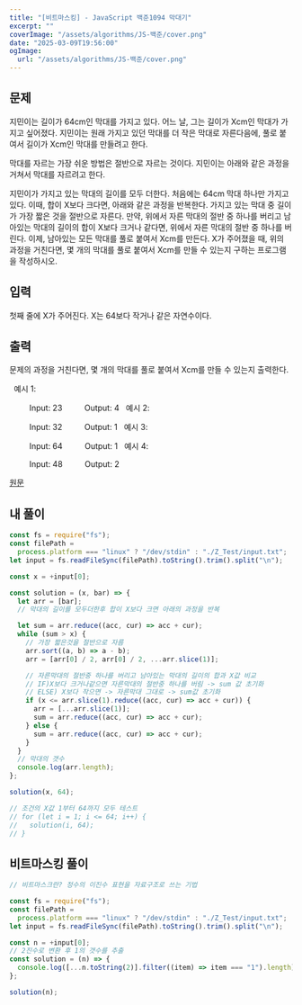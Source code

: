 ```yaml
---
title: "[비트마스킹] - JavaScript 백준1094 막대기"
excerpt: ""
coverImage: "/assets/algorithms/JS-백준/cover.png"
date: "2025-03-09T19:56:00"
ogImage:
  url: "/assets/algorithms/JS-백준/cover.png"
---
```


## 문제

지민이는 길이가 64cm인 막대를 가지고 있다. 어느 날, 그는 길이가 Xcm인 막대가 가지고 싶어졌다. 지민이는 원래 가지고 있던 막대를 더 작은 막대로 자른다음에, 풀로 붙여서 길이가 Xcm인 막대를 만들려고 한다.

막대를 자르는 가장 쉬운 방법은 절반으로 자르는 것이다. 지민이는 아래와 같은 과정을 거쳐서 막대를 자르려고 한다.

지민이가 가지고 있는 막대의 길이를 모두 더한다. 처음에는 64cm 막대 하나만 가지고 있다. 이때, 합이 X보다 크다면, 아래와 같은 과정을 반복한다.
가지고 있는 막대 중 길이가 가장 짧은 것을 절반으로 자른다.
만약, 위에서 자른 막대의 절반 중 하나를 버리고 남아있는 막대의 길이의 합이 X보다 크거나 같다면, 위에서 자른 막대의 절반 중 하나를 버린다.
이제, 남아있는 모든 막대를 풀로 붙여서 Xcm를 만든다.
X가 주어졌을 때, 위의 과정을 거친다면, 몇 개의 막대를 풀로 붙여서 Xcm를 만들 수 있는지 구하는 프로그램을 작성하시오.

## 입력

첫째 줄에 X가 주어진다. X는 64보다 작거나 같은 자연수이다.

## 출력

문제의 과정을 거친다면, 몇 개의 막대를 풀로 붙여서 Xcm를 만들 수 있는지 출력한다.

&nbsp;
예시 1:

&nbsp;&nbsp;&nbsp;&nbsp;&nbsp;&nbsp;&nbsp;&nbsp; Input: 23
&nbsp;&nbsp;&nbsp;&nbsp;&nbsp;&nbsp;&nbsp;&nbsp; Output: 4
&nbsp;
예시 2:

&nbsp;&nbsp;&nbsp;&nbsp;&nbsp;&nbsp;&nbsp;&nbsp; Input: 32
&nbsp;&nbsp;&nbsp;&nbsp;&nbsp;&nbsp;&nbsp;&nbsp; Output: 1
&nbsp;
예시 3:

&nbsp;&nbsp;&nbsp;&nbsp;&nbsp;&nbsp;&nbsp;&nbsp; Input: 64
&nbsp;&nbsp;&nbsp;&nbsp;&nbsp;&nbsp;&nbsp;&nbsp; Output: 1
&nbsp;
예시 4:

&nbsp;&nbsp;&nbsp;&nbsp;&nbsp;&nbsp;&nbsp;&nbsp; Input: 48
&nbsp;&nbsp;&nbsp;&nbsp;&nbsp;&nbsp;&nbsp;&nbsp; Output: 2
&nbsp;

[원문](https://www.acmicpc.net/problem/1094)

## 내 풀이

```javascript
const fs = require("fs");
const filePath =
  process.platform === "linux" ? "/dev/stdin" : "./Z_Test/input.txt";
let input = fs.readFileSync(filePath).toString().trim().split("\n");

const x = +input[0];

const solution = (x, bar) => {
  let arr = [bar];
  // 막대의 길이를 모두더한후 합이 X보다 크면 아래의 과정을 반복

  let sum = arr.reduce((acc, cur) => acc + cur);
  while (sum > x) {
    // 가장 짧은것을 절반으로 자름
    arr.sort((a, b) => a - b);
    arr = [arr[0] / 2, arr[0] / 2, ...arr.slice(1)];

    // 자른막대의 절반중 하나를 버리고 남아있는 막대의 길이의 합과 X값 비교
    // IF)X보다 크거나같으면 자른막대의 절반중 하나를 버림 -> sum 값 초기화
    // ELSE) X보다 작으면 -> 자른막대 그대로 -> sum값 초기화
    if (x <= arr.slice(1).reduce((acc, cur) => acc + cur)) {
      arr = [...arr.slice(1)];
      sum = arr.reduce((acc, cur) => acc + cur);
    } else {
      sum = arr.reduce((acc, cur) => acc + cur);
    }
  }
  // 막대의 갯수
  console.log(arr.length);
};

solution(x, 64);

// 조건의 X값 1부터 64까지 모두 테스트
// for (let i = 1; i <= 64; i++) {
//   solution(i, 64);
// }
```

## 비트마스킹 풀이

```javascript
// 비트마스크란? 정수의 이진수 표현을 자료구조로 쓰는 기법

const fs = require("fs");
const filePath =
  process.platform === "linux" ? "/dev/stdin" : "./Z_Test/input.txt";
let input = fs.readFileSync(filePath).toString().trim().split("\n");

const n = +input[0];
// 2진수로 변환 후 1의 갯수를 추출
const solution = (n) => {
  console.log([...n.toString(2)].filter((item) => item === "1").length);
};

solution(n);
```
